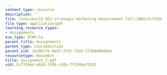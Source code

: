 ```yaml
---
content_type: resource
description: ''
file: /courses/15-822-strategic-marketing-measurement-fall-2002/5c7319e4eb2d3f0bc30a7f1546ef52d1_assignment_2.pdf
file_type: application/pdf
learning_resource_types:
- Assignments
ocw_type: OCWFile
parent_title: Assignments
parent_type: CourseSection
parent_uid: 1ac8077e-9a37-2f31-f142-2f3b0d8686ee
resourcetype: Document
title: assignment_2.pdf
uid: 5c7319e4-eb2d-3f0b-c30a-7f1546ef52d1
---
```

